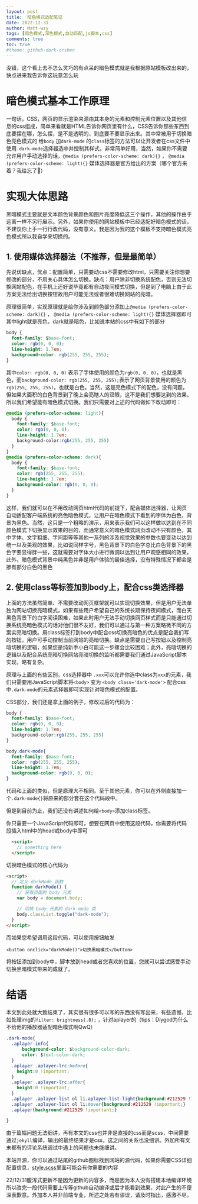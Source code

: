 ```yaml
---
layout: post
title:  暗色模式适配笔记
date: 2022-12-31
author: Matt-wzy
tags: [暗色模式,深色模式,自动匹配,js脚本,css]
comments: true
toc: true
#theme: github-dark-orshen
---
```


没错，这个看上去不怎么灵巧的有点呆的暗色模式就是我根据原站模板改出来的，快点进来我告诉你这玩意怎么玩

<!-- more -->



# 暗色模式基本工作原理

一句话，CSS，网页的显示渲染来源由其本身的元素和控制元素位置以及其他信息的css组成，简单来看就是HTML告诉你网页里有什么，CSS告诉你那些东西到底要摆在哪，怎么摆，是不是透明的，到底要不要显示出来。其中常被用于切换暗色亮色模式的 给`body` 加`dark-mode` 的`class`标签的方法可以让开发者在css文件中使用`.dark-mode`选择器选中并控制其样式，非常简单好用，当然，如果你不需要允许用户手动选择的话，`@media (prefers-color-scheme: dark){}` ， `@media (prefers-color-scheme: light){}` 媒体选择器是官方给出的方案（哪个官方来着？我给忘了🤣）



# 实现大体思路

黑暗模式主要就是文本颜色背景颜色和图片亮度降低这三个操作，其他的操作由于远离一样不另行展示。另外，如果你使用的网站模板中已经适配好暗色模式的话，不建议你上手一行行改代码，没有意义。我是因为我的这个模板不支持暗色模式亮色模式所以我自学来切换的。

## 1. 使用媒体选择器法（不推荐，但是最简单）

先说优缺点，优点：配置简单，只需要动css不需要修改html，只需要关注你想要修改的部分，不用关心具体怎么切换。缺点：用户除非切换系统配色，否则无法切换网站配色，在手机上还好说毕竟都有自动夜间模式切换，但是到了电脑上由于此方案无法给出切换按钮故用户可能无法或者很难切换网站的亮暗。

原理很简单，实现原理就是给你涉及到颜色部分添加上`@media (prefers-color-scheme: dark){}` ， `@media (prefers-color-scheme: light){}` 媒体选择器即可其中light就是亮色，dark就是暗色，比如说本站的css中有如下的部分

```css
body {
  font-family: $base-font;
  color: rgb(0, 0, 0);
  line-height: 1.7em;
  background-color: rgb(255, 255, 255);
}
```

其中`color: rgb(0, 0, 0)` 表示了字体使用的颜色为`rgb(0, 0, 0)`，也就是黑色，而`background-color: rgb(255, 255, 255);`表示了网页背景使用的颜色为`rgb(255, 255, 255)`，也就是白色。当然，这是亮色模式下的配色，没有问题，但如果大面积的白色背景到了晚上会亮瞎人的双眼，这不是我们想要达到的效果，所以我们希望能有暗色模式切换。我们只需要对上述的代码做如下改动即可：

```css
@media (prefers-color-scheme: light){
  body {
    font-family: $base-font;
    color: rgb(0, 0, 0);
    line-height: 1.7em;
    background-color:rgb(255, 255, 255)
  }
}
@media (prefers-color-scheme: dark){
  body {
    font-family: $base-font;
    color: rgb(255, 255, 255);
    line-height: 1.7em;
    background-color: rgb(0, 0, 0);
  }
}
```

这样，我们就可以在不用改动网页html代码的前提下，配合媒体选择器，让网页自动适配客户端系统的亮色暗色模式，让用户在暗色模式下看到的字体为白色，背景为黑色。当然，这只是一个粗略的演示，用来表示我们可以这样做以达到在不同颜色模式下切换显示效果的目的，而通常意义的暗色模式网页改动不只有颜色，其中字体、文字粗细、字间距等等其他一系列的涉及视觉效果的参数也要变动以达到统一以及美观的效果，比如说同样字号，黑色背景下的白色字总比白色背景下的黑色字要显得胖一些，这就需要对字体大小进行微调以达到让用户观感相同的效果。此外，暗色模式背景中纯黑色并非是用户体验的最佳选择，没有特殊情况下都会是掺有部分白色的黑色

## 2. 使用class等标签加到body上，配合css类选择器

上面的方法虽然简单、不需要改动网页框架就可以实现切换效果，但是用户无法单独为网站切换亮暗模式，如果有些用户希望自己的系统长期保持夜间模式，而白天黑色背景下的白字阅读困难，如果此时用户无法手动切换网页样式而是只能通过切换系统亮暗色模式的话对他们很不友好，我们可以通过与第一种方案略微不同的方案实亮暗切换。用class标签打到body中配合css切换亮暗色的优点是配合我们写的按钮，用户可手动控制当前网站的亮暗切换。缺点是需要自己写按钮以及控制亮暗切换的逻辑，如果您是纯新手小白可能这一步骤会比较困难；此外，亮暗切换的逻辑以及配合系统亮暗切换网站亮暗切换的监听都需要我们通过JavaScript脚本实现，略有复杂。

原理与上面的有些区别，css选择器中 `.xxx`可以允许你选中class为`xxx`的元素，我们只需要用JavaScript脚本将`<body>` 变为 `<body class='dark-mode'>` 配合css中`.dark-mode`的元素选择器即可实现针对暗色模式的配置。

CSS部分，我们还是拿上面的例子，修改过后的代码为：

```css
body {
  font-family: $base-font;
  color: rgb(0, 0, 0);
  line-height: 1.7em;
  background-color:rgb(255, 255, 255)
}

body.dark-mode{
  font-family: $base-font;
  color: rgb(255, 255, 255);
  line-height: 1.7em;
  background-color: rgb(0, 0, 0);
}
```

代码和上面的类似，但是原理大不相同。至于其他元素，你可以在外侧直接加一个`.dark-mode{}`将原来的部分套在这个代码段中。

但是到目前为止，我们还没有讲述如何给`<body>`添加class标签。

你只需要一个JavaScript代码即可，想要在网页中使用这段代码，你需要将代码段插入html中的head或body中即可

```html
  <script>
    // something here
  </script>
```

切换暗色模式的核心代码为

```html
<script>
  // 定义 darkMode 函数
  function darkMode() {
    // 获取页面的 body 元素
    var body = document.body;

    // 切换 body 元素的 dark-mode 类
    body.classList.toggle("dark-mode");
  }
</script>

```



而如果您希望调用这段代码，可以使用按钮触发

`<button onclick="darkMode()">切换黑暗模式</button>`

将按钮添加到body中，脚本放到head或者您喜欢的位置，您就可以尝试感受手动切换黑暗模式带来的成就了。

# 结语

本文到此处就大致结束了，其实很有很多可以写的东西没有写出来，有些遗憾，比如处理img的`filter: brightness(.8);` ，针对aplayer的（tips：Diygod为什么不给他的播放器适配暗色模式啊QwQ）

```css
.dark-mode{
  .aplayer-info{
      background-color: $background-color-dark;
      color: $text-color-dark;
  }
  .aplayer .aplayer-lrc:before{
    height:0 !important;
  }
  .aplayer .aplayer-lrc:after{
    height:0 !important;
  }
  .aplayer .aplayer-list ol li.aplayer-list-light{background:#212529 !important;}
  .aplayer .aplayer-list ol li:hover{background:#212529 !important;}
  .aplayer{background:#212529 !important;}

}
```

由于篇幅问题无法细讲，再有本文的css也并非是直接的css而是scss，中间需要通过`jekyll`编译，输出的最终结果才是css，这之间的关系也没细讲。外加所有文末都有的评论系统调试中遇上的问题也未能细讲。

本站开源，你可以通过站尾的github图标找到网站的源代码，如果你需要CSS详细配置信息，[style.scss](https://github.com/Matt-wzy/MyPage/blob/master/style.scss "style.scss")里面可能会有你需要的内容

22/12/31腹泻式更新不是因为更新的内容多，而是因为本人没有搭建本地编译环境所以改完一段代码需要上传等github自动编译或后才能看到效果，对此产生的不便深表歉意。外加本人并非前端专业，所述之处若有谬误，请及时指出，感激不尽。